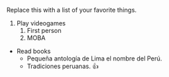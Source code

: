Replace this with a list of your favorite things.
1. Play videogames
   1. First person 
   2. MOBA 
* Read books
  * Pequeña antología de Lima el nombre del Perú.
  * Tradiciones peruanas. :+1:
 

 
